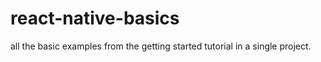 # react-native-basics
all the basic examples from the getting started tutorial in a single project.
